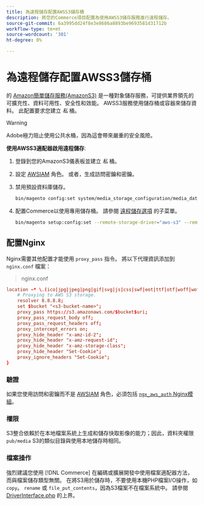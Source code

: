 ```yaml
---
title: 為遠程儲存配置AWSS3儲存桶
description: 將您的Commerce項目配置為使用AWSS3儲存服務進行遠程儲存。
source-git-commit: 6a3995dd24f8e3e8686a8893be9693581d31712b
workflow-type: tm+mt
source-wordcount: '301'
ht-degree: 0%

---
```


# 為遠程儲存配置AWSS3儲存桶

的 [Amazon簡單儲存服務(AmazonS3)][AWS S3] 是一種對象儲存服務，可提供業界領先的可擴充性、資料可用性、安全性和效能。 AWSS3服務使用儲存桶或容器來儲存資料。 此配置要求您建立 _私_ 桶。

>[!WARNING]
>
>Adobe極力阻止使用公共水桶，因為這會帶來嚴重的安全風險。

**使用AWSS3適配器啟用遠程儲存**:

1. 登錄到您的AmazonS3儀表板並建立 _私_ 桶。

1. 設定 [AWSIAM] 角色。 或者，生成訪問密鑰和密鑰。

1. 禁用預設資料庫儲存。

   ```bash
   bin/magento config:set system/media_storage_configuration/media_database 0
   ```

1. 配置Commerce以使用專用儲存桶。 請參閱 [遠程儲存選項](remote-storage.md#remote-storage-options) 的子菜單。

   ```bash
   bin/magento setup:config:set --remote-storage-driver="aws-s3" --remote-storage-bucket="<bucket-name>" --remote-storage-region="<region-name>" --remote-storage-prefix="<optional-prefix>" --remote-storage-key=<optional-access-key> --remote-storage-secret=<optional-secret-key> -n
   ```

## 配置Nginx

Nginx需要其他配置才能使用 `proxy_pass` 指令。 將以下代理資訊添加到 `nginx.conf` 檔案：

>nginx.conf

```conf
location ~* \.(ico|jpg|jpeg|png|gif|svg|js|css|swf|eot|ttf|otf|woff|woff2)$ {
    # Proxying to AWS S3 storage.
    resolver 8.8.8.8;
    set $bucket "<s3-bucket-name>";
    proxy_pass https://s3.amazonaws.com/$bucket$uri;
    proxy_pass_request_body off;
    proxy_pass_request_headers off;
    proxy_intercept_errors on;
    proxy_hide_header "x-amz-id-2";
    proxy_hide_header "x-amz-request-id";
    proxy_hide_header "x-amz-storage-class";
    proxy_hide_header "Set-Cookie";
    proxy_ignore_headers "Set-Cookie";
}
```

### 驗證

如果您使用訪問和密鑰而不是 [AWSIAM] 角色，必須包括 [`ngx_aws_auth` Nginx模組][ngx repo]。

### 權限

S3整合依賴於在本地檔案系統上生成和儲存快取影像的能力；因此，資料夾權限 `pub/media` S3的類似目錄與使用本地儲存時相同。

### 檔案操作

強烈建議您使用 [!DNL Commerce] 在編碼或擴展開發中使用檔案適配器方法，而與檔案儲存類型無關。 在將S3用於儲存時，不要使用本機PHP檔案I/O操作，如 `copy`。 `rename` 或 `file_put_contents`，因為S3檔案不在檔案系統中。 請參閱 [DriverInterface.php] 的上界。

<!-- link definitions -->

[AWS S3]: https://aws.amazon.com/s3
[AWSIAM]: https://aws.amazon.com/iam/
[ngx repo]: https://github.com/anomalizer/ngx_aws_auth
[DriverInterface.php]: https://github.com/magento/magento2/blob/2.4-develop/lib/internal/Magento/Framework/Filesystem/DriverInterface.php#L18
